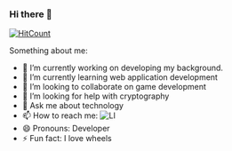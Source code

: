### Hi there 👋


[![HitCount](http://hits.dwyl.com/Mr-G-D/Mr-G-D.svg)](http://hits.dwyl.com/Mr-G-D/Mr-G-D)

Something about me:

- 🔭 I’m currently working on developing my background.
- 🌱 I’m currently learning web application development
- 👯 I’m looking to collaborate on game development
- 🤔 I’m looking for help with cryptography
- 💬 Ask me about technology
- 📫 How to reach me: ![LI](images/https://www.google.com/url?sa=i&url=https%3A%2F%2Fwww.flaticon.com%2Ffree-icon%2Flinkedin_174857&psig=AOvVaw2NExhNDsznRBmGek-pQrp0&ust=1609645618338000&source=images&cd=vfe&ved=0CAIQjRxqFwoTCIiy8Kqr_O0CFQAAAAAdAAAAABAD)
- 😄 Pronouns: Developer
- ⚡ Fun fact: I love wheels
